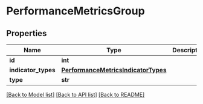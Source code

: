 # PerformanceMetricsGroup

## Properties
Name | Type | Description | Notes
------------ | ------------- | ------------- | -------------
**id** | **int** |  | [optional] 
**indicator_types** | [**PerformanceMetricsIndicatorTypes**](PerformanceMetricsIndicatorTypes.md) |  | [optional] 
**type** | **str** |  | [optional] 

[[Back to Model list]](../README.md#documentation-for-models) [[Back to API list]](../README.md#documentation-for-api-endpoints) [[Back to README]](../README.md)


